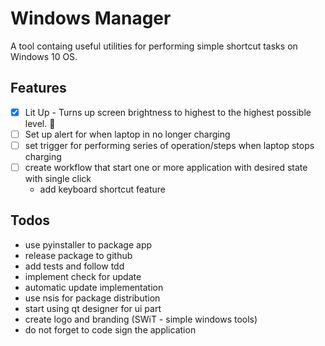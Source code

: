 # Windows Manager

A tool containg useful utilities for performing simple shortcut tasks on Windows 10 OS.

## Features

- [x] Lit Up - Turns up screen brightness to highest to the highest possible level. 🚧
- [ ] Set up alert for when laptop in no longer charging
- [ ] set trigger for performing series of operation/steps when laptop stops charging
- [ ] create workflow that start one or more application with desired state with single click
	* add keyboard shortcut feature

## Todos

- use pyinstaller to package app
- release package to github
- add tests and follow tdd
- implement check for update
- automatic update implementation
- use nsis for package distribution
- start using qt designer for ui part
- create logo and branding (SWiT - simple windows tools)
- do not forget to code sign the application
